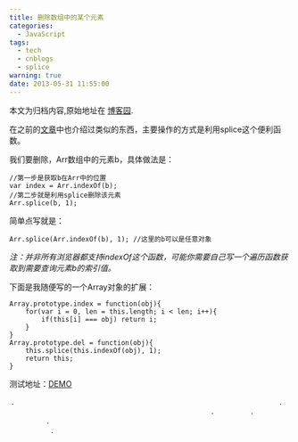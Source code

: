 ```yaml
---
title: 删除数组中的某个元素
categories:
  - JavaScript
tags:
  - tech
  - cnblogs
  - splice
warning: true
date: 2013-05-31 11:55:00
---
```


<div class="history-article">本文为归档内容,原始地址在 <a href="http://www.cnblogs.com/hustskyking/archive/2013/05/31/splice-in-array.html" target="_blank">博客园</a>.</div>

<p>在之前的<a title="Javascript综合应用小案例（续）" href="http://www.cnblogs.com/hustskyking/archive/2013/05/05/getKeywords-2.html" target="_blank">文章</a>中也介绍过类似的东西，主要操作的方式是利用splice这个便利函数。</p>
<p>我们要删除，Arr数组中的元素b，具体做法是：</p>

```
//第一步是获取b在Arr中的位置
var index = Arr.indexOf(b);
//第二步就是利用splice删除该元素
Arr.splice(b, 1);

```

<p>简单点写就是：</p>

```
Arr.splice(Arr.indexOf(b), 1); //这里的b可以是任意对象

```

<p><em>注：并非所有浏览器都支持indexOf这个函数，可能你需要自己写一个遍历函数获取到需要查询元素b的索引值。</em></p>


<p>下面是我随便写的一个Array对象的扩展：</p>

```
Array.prototype.index = function(obj){
    for(var i = 0, len = this.length; i < len; i++){
        if(this[i] === obj) return i;
    }
}
Array.prototype.del = function(obj){
    this.splice(this.indexOf(obj), 1);
    return this;
}

```

<p>测试地址：<a title="DEMO" href="http://qianduannotes.sinaapp.com/test/splice/index.html" target="_blank">DEMO</a></p>
<p>&nbsp;. &nbsp; &nbsp; &nbsp; &nbsp; &nbsp; &nbsp; &nbsp; &nbsp; &nbsp; &nbsp; &nbsp; &nbsp; &nbsp; &nbsp; &nbsp; &nbsp; &nbsp; &nbsp; &nbsp; &nbsp; &nbsp; &nbsp; &nbsp; &nbsp; &nbsp; &nbsp; &nbsp; &nbsp; &nbsp; &nbsp; &nbsp; &nbsp; &nbsp; &nbsp; &nbsp; &nbsp; &nbsp; &nbsp; &nbsp; &nbsp; &nbsp; &nbsp; &nbsp; &nbsp; &nbsp; &nbsp; &nbsp; &nbsp; &nbsp; &nbsp; &nbsp; &nbsp; &nbsp; &nbsp; &nbsp; &nbsp; &nbsp; &nbsp; &nbsp; &nbsp; . &nbsp; &nbsp; &nbsp; &nbsp; &nbsp; &nbsp; &nbsp; &nbsp; &nbsp; &nbsp; &nbsp; &nbsp; &nbsp; &nbsp; &nbsp; &nbsp; &nbsp; &nbsp; &nbsp; &nbsp; &nbsp; &nbsp; &nbsp; &nbsp; &nbsp; &nbsp; &nbsp; &nbsp; &nbsp; &nbsp; &nbsp; &nbsp; &nbsp; &nbsp; &nbsp; &nbsp; &nbsp; &nbsp; &nbsp; &nbsp; &nbsp; &nbsp; &nbsp; &nbsp; &nbsp; &nbsp; &nbsp; . &nbsp; &nbsp; &nbsp; &nbsp; &nbsp; &nbsp; &nbsp; &nbsp; . &nbsp; &nbsp; &nbsp; &nbsp; &nbsp; &nbsp; &nbsp; &nbsp; &nbsp; &nbsp; &nbsp; &nbsp; &nbsp; &nbsp; &nbsp; &nbsp; &nbsp;. &nbsp; &nbsp; &nbsp; &nbsp; &nbsp; &nbsp; &nbsp; &nbsp; &nbsp; &nbsp; &nbsp; &nbsp; &nbsp; &nbsp; &nbsp; &nbsp; &nbsp; &nbsp; &nbsp; &nbsp; &nbsp; &nbsp; &nbsp; &nbsp; &nbsp; &nbsp; &nbsp; &nbsp; &nbsp; &nbsp; &nbsp; &nbsp; &nbsp; &nbsp; &nbsp; &nbsp; &nbsp; &nbsp; &nbsp; &nbsp; &nbsp; &nbsp; &nbsp; &nbsp; &nbsp; &nbsp; &nbsp; &nbsp; &nbsp; &nbsp; &nbsp; &nbsp; &nbsp; &nbsp; &nbsp; &nbsp; &nbsp; &nbsp; &nbsp; &nbsp; &nbsp; &nbsp; &nbsp; &nbsp;.</p>

